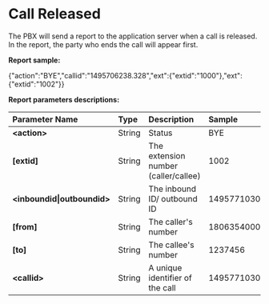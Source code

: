 # Call Released

The PBX will send a report to the application server when a call is released. In the report, the party who ends the call will appear first.

**Report sample:**

{"action":"BYE","callid":"1495706238.328","ext":{"extid":"1000"},"ext":{"extid":"1002"}}

**Report parameters descriptions:**

| **Parameter Name** | **Type** | **Description** | **Sample** |
| :--- | :--- | :--- | :--- |
| **&lt;action&gt;** | String | Status | BYE |
| **\[extid\]** | String | The extension number \(caller/callee\) | 1002 |
| **&lt;inboundid\|outboundid&gt;** | String | The inbound ID/ outbound ID | 1495771030.366 |
| **\[from\]** | String | The caller's number | 1806354000 |
| **\[to\]** | String | The callee's number | 1237456 |
| **&lt;callid&gt;** | String | A unique identifier of the call | 1495771030.365 |



